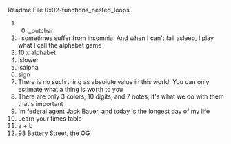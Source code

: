 Readme File 0x02-functions_nested_loops 

1. 0. _putchar
2. I sometimes suffer from insomnia. And when I can't fall asleep, I play what I call the alphabet game
3. 10 x alphabet
4. islower
5. isalpha
6. sign
7. There is no such thing as absolute value in this world. You can only estimate what a thing is worth to you
8. There are only 3 colors, 10 digits, and 7 notes; it's what we do with them that's important
9. 'm federal agent Jack Bauer, and today is the longest day of my life
10. Learn your times table
11. a + b
12. 98 Battery Street, the OG
